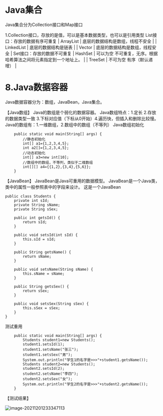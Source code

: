 # Java集合
Java集合分为Collection接口和Map接口

1.Collection接口，存放的是值，可以是基本数据类型，也可以是引用类型
    List接口：存放的数据有序可重复
        |   ArrayList  |   底层的数据结构是数组，线程不安全  |
        |  LinkedList |   底层的数据结构是链表  |
        |   Vector     |   底层的数据结构是数组，线程安全  |
   Set接口：存放的数据不可重复
        |   HashSet  |   可以为空	不可重复，无序。根据哈希算法之间将元素指定到一个地址上。  |
        |   TreeSet  |    不可为空	有序（默认递增） |







# 8.Java数据容器
Java数据容器分为：数组，JavaBean，Java集合。

【Java数组】
Java的数组是个弱化的数据容器。
Java数组特点：1.定长 2.存放的数据类型一致 3.下标对应值（下标从0开始）4.遍历快，但插入和删除比较慢。
Java的数组有：1.一维数组，2.数组中的数组（不等列）
Java数组初始化
```
    public static void main(String[] args) {
        //静态初始化
        int[] a1={1,2,3,4,5};
        int a2[]={1,2,3,4,5};
        //动态初始化
        int[] a3=new int[10];
        //数组中的数组，不等列，类似于二维数组
        int[][] a4={{1,2},{3,4},{5,6}};
    }
```
【JavaBean】
JavaBean是Java可重用的数据模型。
JavaBean是一个Java类，类中的属性一般参照表中的字段来设计。
这是一个JavaBean
```
public class Students {
    private int sId;
    private String sName;
    private String sSex;

    public int getsId() {
        return sId;
    }

    public void setsId(int sId) {
        this.sId = sId;
    }

    public String getsName() {
        return sName;
    }

    public void setsName(String sName) {
        this.sName = sName;
    }

    public String getsSex() {
        return sSex;
    }

    public void setsSex(String sSex) {
        this.sSex = sSex;
    }
}
```
测试重用
```
    public static void main(String[] args) {
        Students student1=new Students();
        student1.setsId(1);
        student1.setsName("张三");
        student1.setsSex("男");
        System.out.println("学生1的名字是>>>"+student1.getsName());
        Students student2=new Students();
        student2.setsId(2);
        student2.setsName("李四");
        student2.setsSex("女");
        System.out.println("学生2的名字是>>>"+student2.getsName());
    }
```


【测试结果】

![image-20211201233347113](https://images-lu.oss-cn-shanghai.aliyuncs.com/image-20211201233347113.png)





















